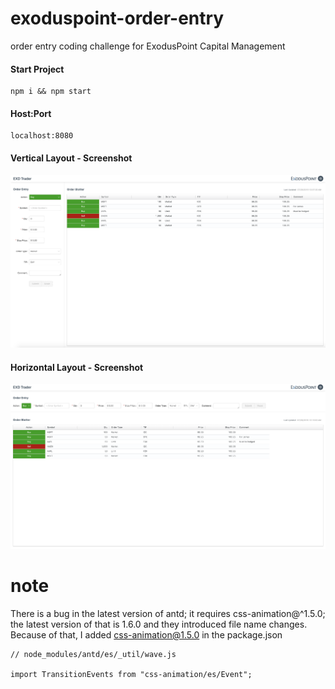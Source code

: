 # exoduspoint-order-entry
order entry coding challenge for ExodusPoint Capital Management


#### Start Project
```
npm i && npm start
```

#### Host:Port
```
localhost:8080
```

#### Vertical Layout - Screenshot
![alt text](screenshotVertical.png)

#### Horizontal Layout - Screenshot
![alt text](screenshotHorizontal.png)

# note

There is a bug in the latest version of antd; it requires css-animation@^1.5.0; the latest version of that is 1.6.0 and they introduced file name changes. Because of that, I added css-animation@1.5.0 in the package.json

```
// node_modules/antd/es/_util/wave.js

import TransitionEvents from "css-animation/es/Event";
```